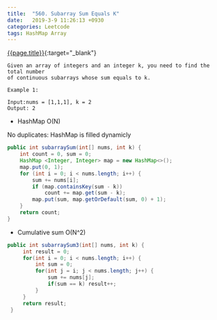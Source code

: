 ```yaml
---
title:  "560. Subarray Sum Equals K"
date:   2019-3-9 11:26:13 +0930
categories: Leetcode
tags: HashMap Array
---
```


[{{page.title}}](https://leetcode.com/problems/subarray-sum-equals-k/){:target="_blank"}

    Given an array of integers and an integer k, you need to find the total number
    of continuous subarrays whose sum equals to k.

    Example 1:

    Input:nums = [1,1,1], k = 2
    Output: 2


* HashMap O(N)

No duplicates: HashMap is filled dynamicly

```java
public int subarraySum(int[] nums, int k) {
    int count = 0, sum = 0;
    HashMap <Integer, Integer> map = new HashMap<>();
    map.put(0, 1);
    for (int i = 0; i < nums.length; i++) {
        sum += nums[i];
        if (map.containsKey(sum - k))
            count += map.get(sum - k);
        map.put(sum, map.getOrDefault(sum, 0) + 1);
    }
    return count;
}
```

* Cumulative sum O(N^2)

```java
public int subarraySum3(int[] nums, int k) {
     int result = 0;
     for(int i = 0; i < nums.length; i++) {
         int sum = 0;
         for(int j = i; j < nums.length; j++) {
             sum += nums[j];
             if(sum == k) result++;
         }
     }
     return result;
 }
 ```

